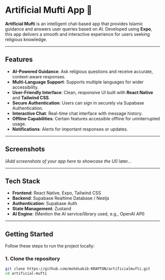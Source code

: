 # Artificial Mufti App 👋

**Artificial Mufti** is an intelligent chat-based app that provides Islamic guidance and answers user queries based on AI. Developed using **Expo**, this app delivers a smooth and interactive experience for users seeking religious knowledge.

---

## Features

- **AI-Powered Guidance**: Ask religious questions and receive accurate, context-aware responses.
- **Multi-Language Support**: Supports multiple languages for wider accessibility.
- **User-Friendly Interface**: Clean, responsive UI built with **React Native** and **Tailwind CSS**.
- **Secure Authentication**: Users can sign in securely via Supabase Authentication.
- **Interactive Chat**: Real-time chat interface with message history.
- **Offline Capabilities**: Certain features accessible offline for uninterrupted usage.
- **Notifications**: Alerts for important responses or updates.

---

## Screenshots

_(Add screenshots of your app here to showcase the UI)_
later...

---

## Tech Stack

- **Frontend**: React Native, Expo, Tailwind CSS
- **Backend**: Supabase Realtime Database / Nestjs
- **Authentication**: Supabase Auth
- **State Management**: Zustand
- **AI Engine**: (Mention the AI service/library used, e.g., OpenAI API)

---

## Getting Started

Follow these steps to run the project locally:

### 1. Clone the repository

```bash
git clone https://github.com/mohdsakib-KRAPTON/artificialmufti.git
cd artificial-mufti
```
